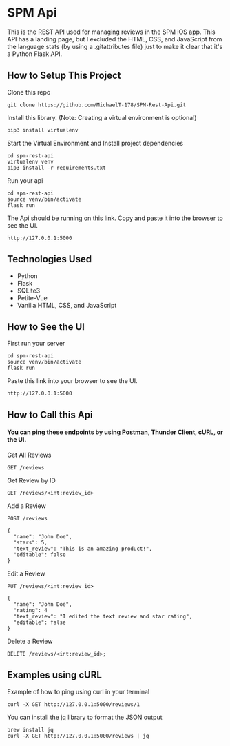 # SPM Api
This is the REST API used for managing reviews in the SPM iOS app. This API has a landing page, but I excluded the HTML, CSS, and JavaScript from the language stats (by using a .gitattributes file) just to make it clear that it's a Python Flask API.

## How to Setup This Project

Clone this repo 
```
git clone https://github.com/MichaelT-178/SPM-Rest-Api.git
```

Install this library. (Note: Creating a virtual environment is optional)
```
pip3 install virtualenv
```

Start the Virtual Environment and Install project dependencies
```
cd spm-rest-api
virtualenv venv
pip3 install -r requirements.txt
```

Run your api
```
cd spm-rest-api
source venv/bin/activate
flask run
```
The Api should be running on this link. Copy and paste it into the browser to see the UI.
```
http://127.0.0.1:5000
```

## Technologies Used
- Python
- Flask
- SQLite3
- Petite-Vue
- Vanilla HTML, CSS, and JavaScript

## How to See the UI
First run your server
```
cd spm-rest-api
source venv/bin/activate
flask run
```

Paste this link into your browser to see the UI.
```
http://127.0.0.1:5000
```

## How to Call this Api
#### You can ping these endpoints by using [Postman](https://marketplace.visualstudio.com/items?itemName=Postman.postman-for-vscode), Thunder Client, cURL, or the UI.

Get All Reviews
```
GET /reviews
```

Get Review by ID
```
GET /reviews/<int:review_id>
```

Add a Review
```
POST /reviews

{
  "name": "John Doe",
  "stars": 5,
  "text_review": "This is an amazing product!",
  "editable": false
}
```

Edit a Review
```
PUT /reviews/<int:review_id>

{
  "name": "John Doe",
  "rating": 4
  "text_review": "I edited the text review and star rating",
  "editable": false
}
```

Delete a Review
```
DELETE /reviews/<int:review_id>;
```

## Examples using cURL

Example of how to ping using curl in your terminal
```
curl -X GET http://127.0.0.1:5000/reviews/1
```

You can install the jq library to format the JSON output
```
brew install jq
curl -X GET http://127.0.0.1:5000/reviews | jq
```


